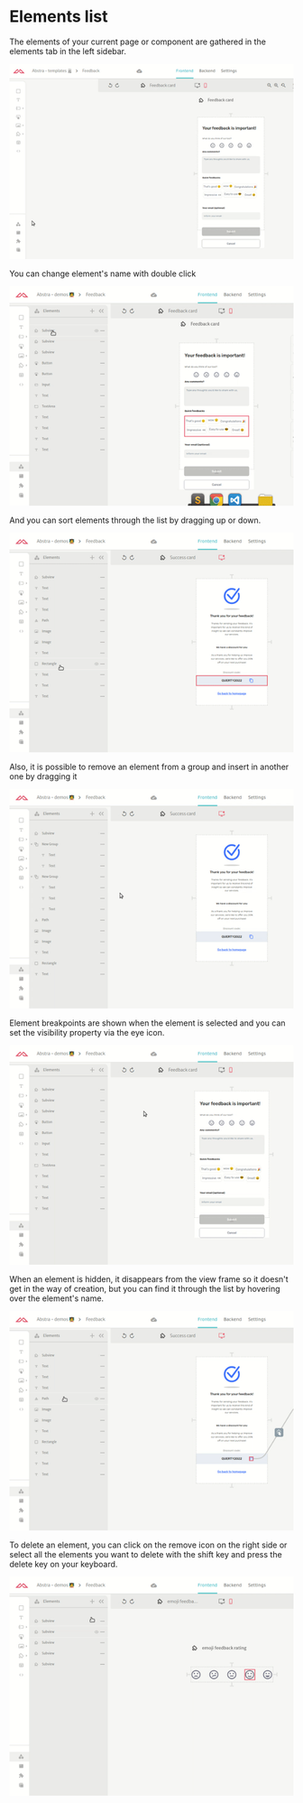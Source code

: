 # Elements list



The elements of your current page or component are gathered in the elements tab in the left sidebar.&#x20;

![](<../../../.gitbook/assets/ezgif.com-gif-maker (1).gif>)

You can change element's name with double click

![](<../../../.gitbook/assets/ezgif.com-gif-maker (7).gif>)

And you can sort elements through the list by dragging up or down.

![](<../../../.gitbook/assets/ezgif.com-gif-maker (6).gif>)

Also, it is possible to remove an element from a group and insert in another one by dragging it

![](<../../../.gitbook/assets/ezgif.com-gif-maker (5).gif>)

Element breakpoints are shown when the element is selected and you can set the visibility property via the eye icon.

![](<../../../.gitbook/assets/ezgif.com-gif-maker (3).gif>)

When an element is hidden, it disappears from the view frame so it doesn't get in the way of creation, but you can find it through the list by hovering over the element's name.

![](<../../../.gitbook/assets/ezgif.com-gif-maker (8).gif>)

To delete an element, you can click on the remove icon on the right side or select all the elements you want to delete with the shift key and press the delete key on your keyboard.

![](<../../../.gitbook/assets/ezgif.com-gif-maker (2).gif>)
